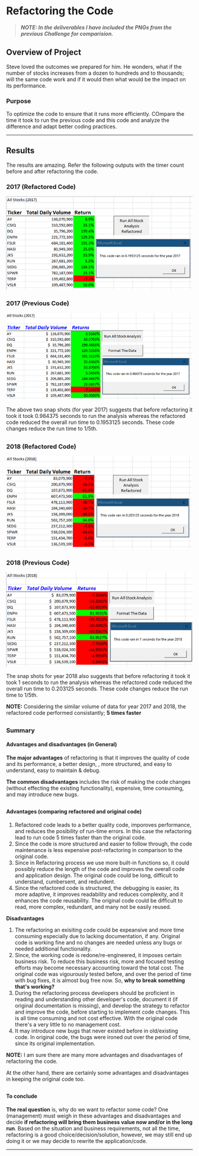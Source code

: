# Refactoring the Code

> _**NOTE: In the deliverables I have included the PNGs from the previous Challenge for comparision.**_

## Overview of Project
Steve loved the outcomes we prepared for him. He wonders, what if the number of stocks increases from a dozen to hundreds and to thousands; will the same code work and if it would then what would be the impact on its performance.

### Purpose
To optimize the code to ensure that it runs more efficiently. COmpare the time it took to run the previous code and this code and analyze the difference and adapt better coding practices.

---
## Results
The results are amazing. Refer the following outputs with the timer count before and after refactoring the code.

### **2017 (Refactored Code)**


![](https://raw.githubusercontent.com/neerajain9/RDS-BootCamp/master/Homework/Module%202%20Challenge/VBA_Challenge_2017.png) 

### **2017 (Previous Code)**

![](https://raw.githubusercontent.com/neerajain9/RDS-BootCamp/master/Homework/Module%202%20Challenge/VBA_Challenge_2017%20(Previous%20Module).png) 

The above two snap shots (for year 2017) suggests that before refactoring it took it took 0.984375 seconds to run the analysis whereas the refactored code reduced the overall run time to 0.1953125 seconds. These code changes reduce the run time to 1/5th.

##
### **2018 (Refactored Code)**

![](https://raw.githubusercontent.com/neerajain9/RDS-BootCamp/master/Homework/Module%202%20Challenge/VBA_Challenge_2018.png) 

### **2018 (Previous Code)**

![](https://raw.githubusercontent.com/neerajain9/RDS-BootCamp/master/Homework/Module%202%20Challenge/VBA_Challenge_2018%20(Previous%20Module).png) 

The snap shots for year 2018 also suggests that before refactoring it took it took 1 seconds to run the analysis whereas the refactored code reduced the overall run time to 0.203125 seconds. These code changes reduce the run time to 1/5th.

**NOTE:** Considering the similar volume of data for year 2017 and 2018, the refactored code performed consistantly; **5 times faster** 

##
### Summary
#### **Advantages and disadvantages (in General)**

**The major advantages** of refactoring is that it improves the quality of code and its performance, a better design, , more structured, and easy to understand, easy to maintain & debug. 

**The common disadvantages** includes the risk of making the code changes (without effecting the existing functionality), expensive, time consuming, and may introduce new bugs.

##
#### **Advantages (comparing refactored and original code)**
1. Refactored code leads to a better quality code, imporoves performance, and reduces the posibility of run-time errors. In this case the refactoring lead to run code 5 times faster than the original code.
1. Since the code is more structured and easier to follow through, the code maintenance is less expensive post-refactoring in comparison to the original code.
1. Since in Refactoring process we use more built-in functions so, it could possibly reduce the length of the code and improves the overall code and application design. The original code could be long, difficult to understand, cumbersent, and redundent.
1. Since the refactored code is structured, the debugging is easier, its more adaptive, it improves readability and reduces complexity, and it enhances the code reusability. The original code could be difficult to read, more complex, redundant, and many not be easily reused.

**Disadvantages**
1. The refactoring an exisiting code could be expeansive and more time consuming especially due to lacking documentation, if any. Original code is working fine and no changes are needed unless any bugs or needed additional functionality.
 1. Since, the working code is redone/re-engineered, it imposes certain business risk. To reduce this business risk, more and focused testing efforts may become necessary accounting toward the total cost. The original code was vigourously tested before, and over the period of time with bug fixes, it is almost bug free now. So, **why to break something that's working?** 
1. During the refactoring process developers should be proficient in reading and understanding other developer's code, document it (if original documentation is missing), and develop the strategy to refactor and improve the code, before starting to implement code changes. This is all time consuming and not cost effective. With the original code there's a very little to no management cost. 
1. It may introduce new bugs that never existed before in old/existing code. In original code, the bugs were ironed out over the period of time, since its original implementation.

**NOTE:** I am sure there are many more advantages and disadvantages of refactoring the code. 

At the other hand, there are certainly some advantages and disadvantages in keeping the original code too. 

##
#### **To conclude**

**The real question** is, why do we want to refactor some code? One (management) must weigh in these advantages and disadvantages and decide **if refactoring will bring them business value now and/or in the long run**. Based on the situation and business requirements, not all the time, refactoring is a good choice/decision/solution, however, we may still end up doing it or we may decide to rewrite the application/code.



---